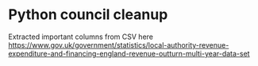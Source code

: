 # Python council cleanup

Extracted important columns from CSV here https://www.gov.uk/government/statistics/local-authority-revenue-expenditure-and-financing-england-revenue-outturn-multi-year-data-set